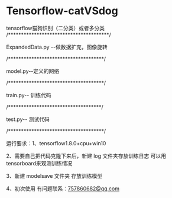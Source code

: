 # Tensorflow-catVSdog
tensorflow猫狗识别（二分类）或者多分类
/***************************************/

ExpandedData.py --做数据扩充，图像旋转

/*************************************/

model.py--定义的网络

/*************************************/

train.py-- 训练代码

/************************************/

test.py-- 测试代码

/*************************************/

运行要求：1、tensorflow1.8.0+cpu+win10

2、需要自己把代码克隆下来后，新建 log 文件夹存放训练日志 可以用tensorboard来观测训练情况

3、新建 modelsave 文件夹 存放训练模型

4、初次使用 有问题联系：757860682@qq.com



